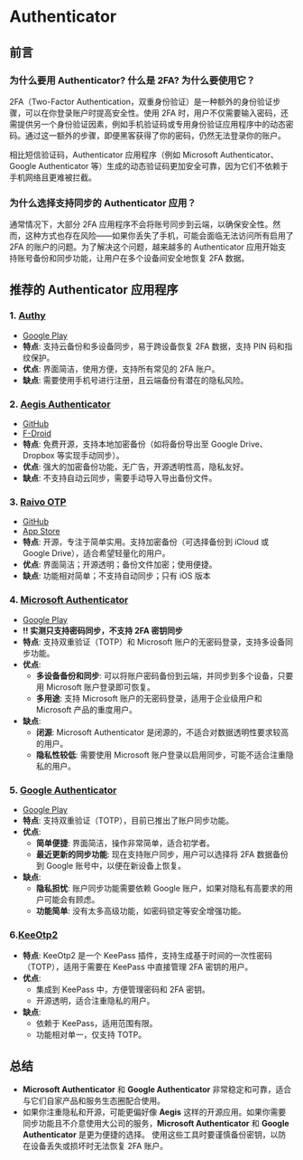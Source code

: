 # **Authenticator**

## 前言

### 为什么要用 Authenticator? 什么是 2FA? 为什么要使用它？

2FA（Two-Factor Authentication，双重身份验证）是一种额外的身份验证步骤，可以在你登录账户时提高安全性。使用 2FA 时，用户不仅需要输入密码，还需提供另一个身份验证因素，例如手机验证码或专用身份验证应用程序中的动态密码。通过这一额外的步骤，即便黑客获得了你的密码，仍然无法登录你的账户。

相比短信验证码，Authenticator 应用程序（例如 Microsoft Authenticator、Google Authenticator 等）生成的动态验证码更加安全可靠，因为它们不依赖于手机网络且更难被拦截。

### 为什么选择支持同步的 Authenticator 应用？

通常情况下，大部分 2FA 应用程序不会将账号同步到云端，以确保安全性。然而，这种方式也存在风险——如果你丢失了手机，可能会面临无法访问所有启用了 2FA 的账户的问题。为了解决这个问题，越来越多的 Authenticator 应用开始支持账号备份和同步功能，让用户在多个设备间安全地恢复 2FA 数据。

## 推荐的 Authenticator 应用程序

### 1. [Authy](https://play.google.com/store/apps/details?id=com.authy.authy&hl=zh&gl=US)

- [Google Play](https://play.google.com/store/apps/details?id=com.authy.authy)
- **特点**: 支持云备份和多设备同步，易于跨设备恢复 2FA 数据，支持 PIN 码和指纹保护。
- **优点**: 界面简洁，使用方便，支持所有常见的 2FA 账户。
- **缺点**: 需要使用手机号进行注册，且云端备份有潜在的隐私风险。

### 2. [Aegis Authenticator](https://f-droid.org/packages/com.beemdevelopment.aegis/)

- [GitHub](https://github.com/beemdevelopment/Aegis)
- [F-Droid](https://f-droid.org/packages/com.beemdevelopment.aegis/)
- **特点**: 免费开源，支持本地加密备份（如将备份导出至 Google Drive、Dropbox 等实现手动同步）。
- **优点**: 强大的加密备份功能，无广告，开源透明性高，隐私友好。
- **缺点**: 不支持自动云同步，需要手动导入导出备份文件。

### 3. [Raivo OTP](https://github.com/raivo-otp/)

- [GitHub](https://github.com/raivo-otp/raivo-otp-android)
- [App Store](https://apps.apple.com/us/app/raivo-authenticator/id1459042137)
- **特点**: 开源，专注于简单实用。支持加密备份（可选择备份到 iCloud 或 Google Drive），适合希望轻量化的用户。
- **优点**: 界面简洁；开源透明；备份文件加密；使用便捷。
- **缺点**: 功能相对简单；不支持自动同步；只有 iOS 版本

### 4. [Microsoft Authenticator](https://play.google.com/store/apps/details?id=com.azure.authenticator)

- [Google Play](https://play.google.com/store/apps/details?id=com.azure.authenticator)
- **!! 实测只支持密码同步，不支持 2FA 密钥同步**
- **特点**: 支持双重验证（TOTP）和 Microsoft 账户的无密码登录，支持多设备同步功能。
- **优点**:
  - **多设备备份和同步**: 可以将账户密码备份到云端，并同步到多个设备，只要用 Microsoft 账户登录即可恢复。
  - **多用途**: 支持 Microsoft 账户的无密码登录，适用于企业级用户和 Microsoft 产品的重度用户。
- **缺点**:
  - **闭源**: Microsoft Authenticator 是闭源的，不适合对数据透明性要求较高的用户。
  - **隐私性较低**: 需要使用 Microsoft 账户登录以启用同步，可能不适合注重隐私的用户。

### 5. [Google Authenticator](https://play.google.com/store/apps/details?id=com.google.android.apps.authenticator2)

- [Google Play](https://play.google.com/store/apps/details?id=com.google.android.apps.authenticator2)
- **特点**: 支持双重验证（TOTP），目前已推出了账户同步功能。
- **优点**:
  - **简单便捷**: 界面简洁，操作非常简单，适合初学者。
  - **最近更新的同步功能**: 现在支持账户同步，用户可以选择将 2FA 数据备份到 Google 账号中，以便在新设备上恢复。
- **缺点**:
  - **隐私担忧**: 账户同步功能需要依赖 Google 账户，如果对隐私有高要求的用户可能会有顾虑。
  - **功能简单**: 没有太多高级功能，如密码锁定等安全增强功能。

### 6.[KeeOtp2](https://github.com/tiuub/KeeOtp2)

- **特点**: KeeOtp2 是一个 KeePass 插件，支持生成基于时间的一次性密码（TOTP），适用于需要在 KeePass 中直接管理 2FA 密钥的用户。
- **优点**: 
  - 集成到 KeePass 中，方便管理密码和 2FA 密钥。
  - 开源透明，适合注重隐私的用户。
- **缺点**: 
  - 依赖于 KeePass，适用范围有限。
  - 功能相对单一，仅支持 TOTP。
## 总结

- **Microsoft Authenticator** 和 **Google Authenticator** 非常稳定和可靠，适合与它们自家产品和服务生态圈配合使用。
- 如果你注重隐私和开源，可能更偏好像 **Aegis** 这样的开源应用。如果你需要同步功能且不介意使用大公司的服务，**Microsoft Authenticator** 和 **Google Authenticator** 是更为便捷的选择。
  使用这些工具时要谨慎备份密钥，以防在设备丢失或损坏时无法恢复 2FA 账户。
